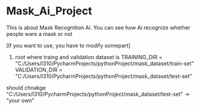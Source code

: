 # Mask_Ai_Project
This is about Mask Recognition Ai. You can see how Ai recognize whether people ware a mask or not

[If you want to use, you have to modify somepart]
1) root where traing and validation dataset is
TRAINING_DIR = "C:/Users/I310/PycharmProjects/pythonProject/mask_dataset/train-set"
VALIDATION_DIR = "C:/Users/I310/PycharmProjects/pythonProject/mask_dataset/test-set"

should chnakge "C:/Users/I310/PycharmProjects/pythonProject/mask_dataset/test-set" -> "your own"

